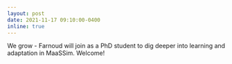 ```yaml
---
layout: post
date: 2021-11-17 09:10:00-0400
inline: true
---
```


We grow - Farnoud will join as a PhD student to dig deeper into learning and adaptation in MaaSSim. Welcome!